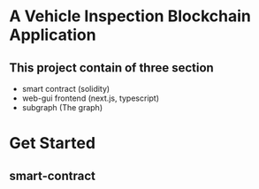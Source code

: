 # A Vehicle Inspection Blockchain Application

## This project contain of three section
- smart contract (solidity)
- web-gui frontend (next.js, typescript)
- subgraph (The graph)


# Get Started

## smart-contract 
